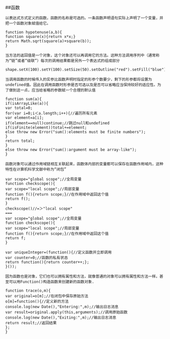 ##函数
```
以表达式方式定义的函数，函数的名称是可选的。一条函数声明语句实际上声明了一个变量，并把一个函数对象赋值给它。
```

```
function hypotenuse(a,b){
function square(x){return x*x;}
return Math.sqrt(square(a)+square(b));
}
```
```
当方法的返回值是一个对象，这个对象还可以再调用它的方法。这种方法调用序列中（通常称为“链”或者“级联”）每次的调用结果都是另外一个表达式的组成部分
```

```
shape.setX(100).setY(100).setSize(50).setOutline("red").setFill("blue").draw();
```
```
当调用函数的时候传入的实参比函数声明时指定的形参个数要少，剩下的形参都将设置为undefined值。因此在调用函数时形参是否可选以及是否可以省略应当保持较好的适应性。为了做到这一点，应当给省略的参数赋一个合理的默认值
```

```
function sum(a){
if(isArrayLike(a)){
var total=0;
for(var i=0;i＜a.length;i++){//遍历所有元素
var element=a[i];
if(element==null)continue;//跳过null和undefined
if(isFinite(element))total+=element;
else throw new Error("sum():elements must be finite numbers");
}
return total;
}
else throw new Error("sum():argument must be array-like");
}
```
```
函数对象可以通过作用域链相互关联起来，函数体内部的变量都可以保存在函数作用域内，这种特性在计算机科学文献中称为“闭包”
```

```
var scope="global scope";//全局变量
function checkscope(){
var scope="local scope";//局部变量
function f(){return scope;}//在作用域中返回这个值
return f();
}
checkscope()//=＞"local scope"
===
var scope="global scope";//全局变量
function checkscope(){
var scope="local scope";//局部变量
function f(){return scope;}//在作用域中返回这个值
return f;
}
```
```
var uniqueInteger=(function(){//定义函数并立即调用
var counter=0;//函数的私有状态
return function(){return counter++;};
}());
```
```因为函数也是对象，它们也可以拥有属性和方法，就像普通的对象可以拥有属性和方法一样。甚至可以用Function()构造函数来创建新的函数对象.```

```
function trace(o,m){
var original=o[m];//在闭包中保存原始方法
o[m]=function(){//定义新的方法
console.log(new Date(),"Entering:",m);//输出日志消息
var result=original.apply(this,arguments);//调用原始函数
console.log(new Date(),"Exiting:",m);//输出日志消息
return result;//返回结果
};
}
```
